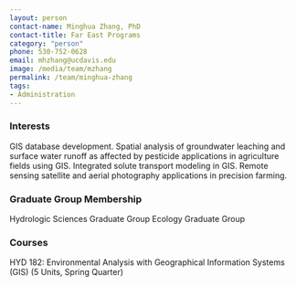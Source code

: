 ```yaml
---
layout: person
contact-name: Minghua Zhang, PhD
contact-title: Far East Programs
category: "person"
phone: 530-752-0628
email: mhzhang@ucdavis.edu
image: /media/team/mzhang
permalink: /team/minghua-zhang
tags:
- Administration
---
```


<h3>Interests</h3>
GIS database development. Spatial analysis of groundwater leaching and surface water runoff as affected by pesticide applications in agriculture fields using GIS. Integrated solute transport modeling in GIS. Remote sensing satellite and aerial photography applications in precision farming.

<h3>Graduate Group Membership</h3>
Hydrologic Sciences Graduate Group
Ecology Graduate Group

<h3>Courses</h3>
HYD 182: Environmental Analysis with Geographical Information Systems (GIS) (5 Units, Spring Quarter)
